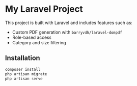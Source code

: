 # My Laravel Project

This project is built with Laravel and includes features such as:

- Custom PDF generation with `barryvdh/laravel-dompdf`
- Role-based access
- Category and size filtering

## Installation

```bash
composer install
php artisan migrate
php artisan serve
